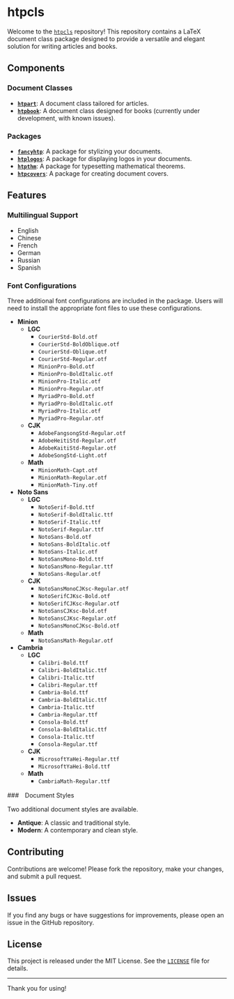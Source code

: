 # htpcls

Welcome to the [`htpcls`](https://github.com/papyrus2108/htpcls) repository! This repository contains a LaTeX document class package designed to provide a versatile and elegant solution for writing articles and books.

## Components

### Document Classes

- **[`htpart`](htpart.cls)**: A document class tailored for articles.
- **[`htpbook`](htpbook.cls)**: A document class designed for books (currently under development, with known issues).

### Packages

- **[`fancyhtp`](fancyhtp.sty)**: A package for stylizing your documents.
- **[`htplogos`](htplogos.sty)**: A package for displaying logos in your documents.
- **[`htpthm`](htpthm.sty)**: A package for typesetting mathematical theorems.
- **[`htpcovers`](htpcovers.sty)**: A package for creating document covers.

## Features

### Multilingual Support

- English
- Chinese
- French
- German
- Russian
- Spanish

### Font Configurations

Three additional font configurations are included in the package. Users will need to install the appropriate font files to use these configurations.

- **Minion**
  - **LGC**
    - `CourierStd-Bold.otf`
    - `CourierStd-BoldOblique.otf`
    - `CourierStd-Oblique.otf`
    - `CourierStd-Regular.otf`
    - `MinionPro-Bold.otf`
    - `MinionPro-BoldItalic.otf`
    - `MinionPro-Italic.otf`
    - `MinionPro-Regular.otf`
    - `MyriadPro-Bold.otf`
    - `MyriadPro-BoldItalic.otf`
    - `MyriadPro-Italic.otf`
    - `MyriadPro-Regular.otf`
  - **CJK**
    - `AdobeFangsongStd-Regular.otf`
    - `AdobeHeitiStd-Regular.otf`
    - `AdobeKaitiStd-Regular.otf`
    - `AdobeSongStd-Light.otf`
  - **Math**
    - `MinionMath-Capt.otf`
    - `MinionMath-Regular.otf`
    - `MinionMath-Tiny.otf`
- **Noto Sans**
  - **LGC**
    - `NotoSerif-Bold.ttf`
    - `NotoSerif-BoldItalic.ttf`
    - `NotoSerif-Italic.ttf`
    - `NotoSerif-Regular.ttf`
    - `NotoSans-Bold.otf`
    - `NotoSans-BoldItalic.otf`
    - `NotoSans-Italic.otf`
    - `NotoSansMono-Bold.ttf`
    - `NotoSansMono-Regular.ttf`
    - `NotoSans-Regular.otf`
  - **CJK**
    - `NotoSansMonoCJKsc-Regular.otf`
    - `NotoSerifCJKsc-Bold.otf`
    - `NotoSerifCJKsc-Regular.otf`
    - `NotoSansCJKsc-Bold.otf`
    - `NotoSansCJKsc-Regular.otf`
    - `NotoSansMonoCJKsc-Bold.otf`
  - **Math**
    - `NotoSansMath-Regular.otf`
- **Cambria**
  - **LGC**
    - `Calibri-Bold.ttf`
    - `Calibri-BoldItalic.ttf`
    - `Calibri-Italic.ttf`
    - `Calibri-Regular.ttf`
    - `Cambria-Bold.ttf`
    - `Cambria-BoldItalic.ttf`
    - `Cambria-Italic.ttf`
    - `Cambria-Regular.ttf`
    - `Consola-Bold.ttf`
    - `Consola-BoldItalic.ttf`
    - `Consola-Italic.ttf`
    - `Consola-Regular.ttf`
  - **CJK**
    - `MicrosoftYaHei-Regular.ttf`
    - `MicrosoftYaHei-Bold.ttf`
  - **Math**
    - `CambriaMath-Regular.ttf`

###　Document Styles

Two additional document styles are available.

- **Antique**: A classic and traditional style.
- **Modern**: A contemporary and clean style.

## Contributing

Contributions are welcome! Please fork the repository, make your changes, and submit a pull request.

## Issues

If you find any bugs or have suggestions for improvements, please open an issue in the GitHub repository.

## License

This project is released under the MIT License. See the [`LICENSE`](LICENSE) file for details.

---

Thank you for using!
